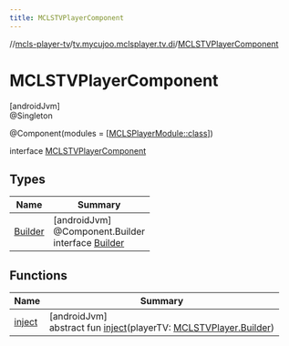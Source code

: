 ```yaml
---
title: MCLSTVPlayerComponent
---
```

//[mcls-player-tv](../../../index.html)/[tv.mycujoo.mclsplayer.tv.di](../index.html)/[MCLSTVPlayerComponent](index.html)



# MCLSTVPlayerComponent



[androidJvm]\
@Singleton



@Component(modules = [[MCLSPlayerModule::class](../-m-c-l-s-player-module/index.html)])



interface [MCLSTVPlayerComponent](index.html)



## Types


| Name | Summary |
|---|---|
| [Builder](-builder/index.html) | [androidJvm]<br>@Component.Builder<br>interface [Builder](-builder/index.html) |


## Functions


| Name | Summary |
|---|---|
| [inject](inject.html) | [androidJvm]<br>abstract fun [inject](inject.html)(playerTV: [MCLSTVPlayer.Builder](../../tv.mycujoo.mclsplayer.tv/-m-c-l-s-t-v-player/-builder/index.html)) |

